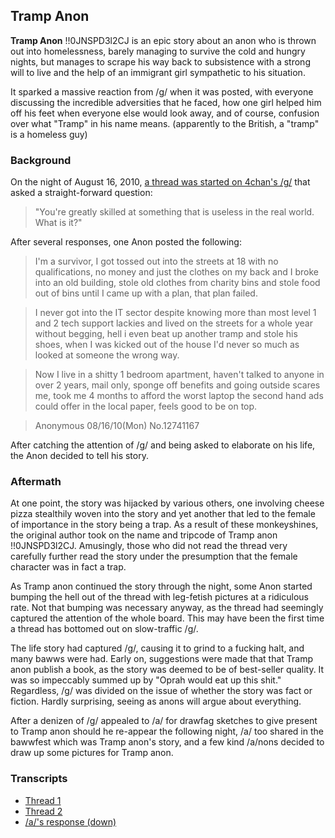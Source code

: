 ## Tramp Anon 


**Tramp Anon** !!0JNSPD3l2CJ is an epic story about an anon who is thrown out into homelessness, barely managing to survive the cold and hungry nights, but manages to scrape his way back to subsistence with a strong will to live and the help of an immigrant girl sympathetic to his situation.

It sparked a massive reaction from /g/ when it was posted, with everyone discussing the incredible adversities that he faced, how one girl helped him off his feet when everyone else would look away, and of course, confusion over what "Tramp" in his name means. (apparently to the British, a "tramp" is a homeless guy)

### Background

On the night of August 16, 2010, [a thread was started on 4chan's /g/](https://warosu.org/g/thread/12740705) that asked a straight-forward question:

> "You're greatly skilled at something that is useless in the real world. What is it?"

After several responses, one Anon posted the following:

> I'm a survivor, I got tossed out into the streets at 18 with no qualifications, no money and just the clothes on my back and I broke into an old building, stole old clothes from charity bins and stole food out of bins until I came up with a plan, that plan failed.

> I never got into the IT sector despite knowing more than most level 1 and 2 tech support lackies and lived on the streets for a whole year without begging, hell i even beat up another tramp and stole his shoes, when I was kicked out of the house I'd never so much as looked at someone the wrong way.

> Now I live in a shitty 1 bedroom apartment, haven't talked to anyone in over 2 years, mail only, sponge off benefits and going outside scares me, took me 4 months to afford the worst laptop the second hand ads could offer in the local paper, feels good to be on top.

> Anonymous 08/16/10(Mon) No.12741167

After catching the attention of /g/ and being asked to elaborate on his life, the Anon decided to tell his story.

### Aftermath

At one point, the story was hijacked by various others, one involving cheese pizza stealthily woven into the story and yet another that led to the female of importance in the story being a trap. As a result of these monkeyshines, the original author took on the name and tripcode of Tramp anon !!0JNSPD3l2CJ. Amusingly, those who did not read the thread very carefully further read the story under the presumption that the female character was in fact a trap.

As Tramp anon continued the story through the night, some Anon started bumping the hell out of the thread with leg-fetish pictures at a ridiculous rate. Not that bumping was necessary anyway, as the thread had seemingly captured the attention of the whole board. This may have been the first time a thread has bottomed out on slow-traffic /g/.

The life story had captured /g/, causing it to grind to a fucking halt, and many bawws were had. Early on, suggestions were made that that Tramp anon publish a book, as the story was deemed to be of best-seller quality. It was so impeccably summed up by "Oprah would eat up this shit." Regardless, /g/ was divided on the issue of whether the story was fact or fiction. Hardly surprising, seeing as anons will argue about everything.

After a denizen of /g/ appealed to /a/ for drawfag sketches to give present to Tramp anon should he re-appear the following night, /a/ too shared in the bawwfest which was Tramp anon's story, and a few kind /a/nons decided to draw up some pictures for Tramp anon.

### Transcripts

* [Thread 1](https://warosu.org/g/thread/12740705)
* [Thread 2](https://warosu.org/g/thread/12744932)
* [/a/'s response (down)](http://archive.moe/a/thread/39302939)
